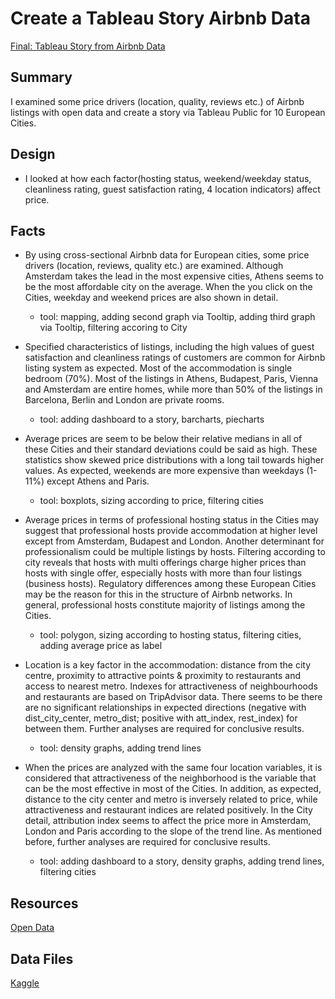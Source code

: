 # Create a Tableau Story Airbnb Data


[Final: Tableau Story from Airbnb Data](https://public.tableau.com/views/AirbnbPreferencesin10EuropeanCities/Story1?:language=en-US&publish=yes&:display_count=n&:origin=viz_share_link)


## Summary
I examined some price drivers (location, quality, reviews etc.) of Airbnb listings with open data and create a story via Tableau Public for 10 European Cities.

## Design
* I looked at how each factor(hosting status, weekend/weekday status, cleanliness rating, guest satisfaction rating, 4 location indicators) affect price.



## Facts
* By using cross-sectional Airbnb data for European cities, some price drivers (location, reviews, quality etc.) are examined. Although Amsterdam takes the lead in the most expensive cities, Athens seems to be the most affordable city on the  average. When the you click on the Cities, weekday and weekend prices are also shown in detail.
    * tool: mapping, adding second graph via Tooltip, adding third graph via Tooltip, filtering accoring to City
 
* Specified characteristics of listings, including the high values of guest satisfaction and  cleanliness ratings of customers are common for Airbnb listing system as expected. Most of the accommodation is single bedroom (70%). Most of the listings in Athens, Budapest, Paris, Vienna and Amsterdam are entire homes, while more than 50% of the listings in Barcelona, Berlin and London are private rooms.
    * tool: adding dashboard to a story, barcharts, piecharts

* Average prices are seem to be below their relative medians in all of these Cities and their standard deviations could be said as high. These statistics show skewed price distributions with a long tail towards higher values. As expected, weekends are more expensive than weekdays (1-11%) except Athens and Paris.
    * tool: boxplots, sizing according to price, filtering cities

* Average prices in terms of professional hosting status in the Cities may suggest that professional hosts  provide accommodation at higher level except from Amsterdam, Budapest and London.  Another determinant for professionalism could be multiple listings by hosts. Filtering according to city reveals that  hosts with multi offerings charge higher prices than hosts with single offer, especially hosts with more than four listings (business hosts). Regulatory differences among these European Cities may be the reason for this in  the structure of Airbnb networks. In general, professional hosts constitute  majority of listings among the Cities.
    * tool: polygon, sizing according to hosting status, filtering cities, adding average price as label

* Location is a key factor in the accommodation: distance from the city centre,  proximity to attractive points & proximity to restaurants and access to nearest metro. Indexes for attractiveness of neighbourhoods and restaurants are based on TripAdvisor data. There seems to be there are no significant relationships in expected directions (negative with dist_city_center, metro_dist; positive with att_index, rest_index)  for between them. Further analyses are required for conclusive results.
    * tool: density graphs, adding trend lines

* When the prices are analyzed with the same four location variables, it is considered that attractiveness of the neighborhood is the variable that can be the most effective in most of the Cities. In addition, as expected, distance to the city center and metro is inversely related to price, while attractiveness and restaurant indices are related positively.  In the City detail, attribution index seems to affect the price more in Amsterdam, London and Paris according to the slope of the trend line. As mentioned before, further analyses are required for conclusive results.
    * tool: adding dashboard to a story, density graphs, adding trend lines, filtering cities

## Resources
[Open Data](https://doi.org/10.1016/j.tourman.2021.104319)


## Data Files
[Kaggle](https://www.kaggle.com/datasets/thedevastator/airbnb-price-determinants-in-europe)
